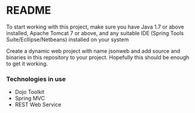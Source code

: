 # README #

To start working with this project, make sure you have Java 1.7 or above installed, Apache Tomcat 7 or above, and any suitable IDE (Spring Tools Suite/Ecllipse/Netbeans) installed on your system

Create a dynamic web project with name jsonweb and add source and binaries in this repository to your project. Hopefully this should be enough to get it working.

### Technologies in use ###

* Dojo Toolkit
* Spring MVC
* REST Web Service